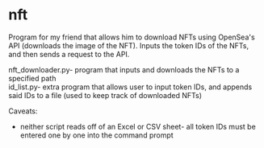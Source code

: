 # nft
Program for my friend that allows him to download NFTs using OpenSea's API (downloads the image of the NFT). Inputs the token IDs of the NFTs, and then sends a request to the API. 

nft_downloader.py- program that inputs and downloads the NFTs to a specified path
<br/>id_list.py- extra program that allows user to input token IDs, and appends said IDs to a file (used to keep track of downloaded NFTs)

Caveats: 
- neither script reads off of an Excel or CSV sheet- all token IDs must be entered one by one into the command prompt
